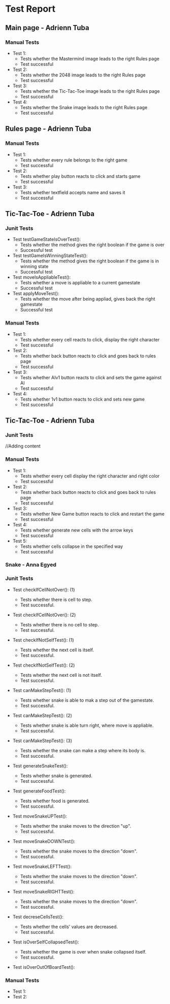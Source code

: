 # Test Report

## Main page - Adrienn Tuba

### **Manual Tests**
* Test 1: 
  * Tests whether the Mastermind image leads to the right Rules page
  * Test successful
* Test 2: 
  * Tests whether the 2048 image leads to the right Rules page
  * Test successful
* Test 3: 
  * Tests whether the Tic-Tac-Toe image leads to the right Rules page
  * Test successful
* Test 4: 
  * Tests whether the Snake image leads to the right Rules page
  * Test successful

## Rules page - Adrienn Tuba

### **Manual Tests**
* Test 1:
  * Tests whether every rule belongs to the right game
  * Test successful
* Test 2: 
  * Tests whether play button reacts to click and starts game
  * Test successful
* Test 3:
  * Tests whether textfield accepts name and saves it
  * Test successful

## Tic-Tac-Toe - Adrienn Tuba

### **Junit Tests**

* Test testGameStateIsOverTest():
  * Tests whether the method gives the right boolean if the game is over
  * Successful test
* Test testGameIsWinningStateTest():
  * Tests whether the method gives the right boolean if the game is in winning state
  * Successful test
* Test moveIsAppliableTest():
  * Tests whether a move is appliable to a current gamestate
  * Successful test 
* Test applyMoveTest():
  * Tests whether the move after being appliad, gives back the right gamestate
  * Successful test

### **Manual Tests**
* Test 1:
  * Tests whether every cell reacts to click, display the right character
  * Test successful
* Test 2: 
  * Tests whether back button reacts to click and goes back to rules page
  * Test successful
* Test 3:
  * Tests whether AIv1 button reacts to click and sets the game against AI
  * Test successful
* Test 4: 
  * Tests whether 1v1 button reacts to click and sets new game
  * Test successful
  
## Tic-Tac-Toe - Adrienn Tuba

### **Junit Tests**
//Adding content

### **Manual Tests**
* Test 1:
  * Tests whether every cell display the right character and right color
  * Test successful
* Test 2:
  * Tests whether back button reacts to click and goes back to rules page
  * Test successful
* Test 3:
  * Tests whether New Game button reacts to click and restart the game
  * Test successful
* Test 4:
  * Tests whether generate new cells with the arrow keys
  * Test successful
* Test 5:
  * Tests whether cells collapse in the specified way
  * Test successful
  
### Snake - Anna Egyed

### **Junit Tests**

* Test checkIfCellNotOver(): (1)
  * Tests whether there is cell to step.
  * Test successful.
* Test checkIfCellNotOver(): (2)
  * Tests whether there is no cell to step.
  * Test successful.

* Test checkIfNotSelfTest(): (1)
  * Tests whether the next cell is itself.
  * Test successful.
* Test checkIfNotSelfTest():  (2)
  * Tests whether the next cell is not itself.
  * Test successful.
  
* Test canMakeStepTest(): (1)
    * Tests whether snake is able to mak a step out of the gamestate.
    * Test successful.
* Test canMakeStepTest(): (2)    
    * Tests whether snake is able turn right, where move is appliable.
    * Test successful.
* Test canMakeStepTest(): (3) 
    * Tests whether the snake can make a step where its body is.
    * Test successful.

* Test generateSnakeTest():
    * Tests whether snake is generated.
    * Test successful.

* Test generateFoodTest():
    * Tests whether food is generated.
    * Test successful.

* Test moveSnakeUPTest():
    * Tests whether the snake moves to the direction "up".
    * Test successful.

* Test moveSnakeDOWNTest():
    * Tests whether the snake moves to the direction "down".
    * Test successful.

* Test moveSnakeLEFTTest():
    * Tests whether the snake moves to the direction "down".
    * Test successful.
    
* Test moveSnakeRIGHTTest():
    * Tests whether the snake moves to the direction "down".
    * Test successful.
    
* Test decreseCellsTest():
    * Tests whether the cells' values are decreased.
    * Test successful.
    
* Test isOverSelfCollapsedTest():
    * Tests whether the game is over when snake collapsed itself.
    * Test successful.
* Test isOverOutOfBoardTest():

### **Manual Tests**

* Test 1: 
* Test 2: